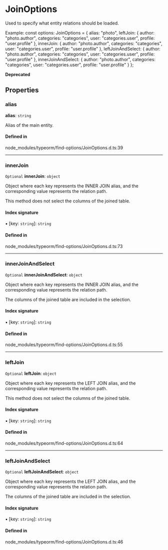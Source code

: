 # JoinOptions

Used to specify what entity relations should be loaded.

Example:
 const options: JoinOptions = {
    alias: "photo",
    leftJoin: {
        author: "photo.author",
        categories: "categories",
        user: "categories.user",
        profile: "user.profile"
    },
    innerJoin: {
        author: "photo.author",
        categories: "categories",
        user: "categories.user",
        profile: "user.profile"
    },
    leftJoinAndSelect: {
        author: "photo.author",
        categories: "categories",
        user: "categories.user",
        profile: "user.profile"
    },
    innerJoinAndSelect: {
        author: "photo.author",
        categories: "categories",
        user: "categories.user",
        profile: "user.profile"
    }
};

**Deprecated**

## Properties

### alias

 **alias**: `string`

Alias of the main entity.

#### Defined in

node_modules/typeorm/find-options/JoinOptions.d.ts:39

___

### innerJoin

 `Optional` **innerJoin**: `object`

Object where each key represents the INNER JOIN alias,
and the corresponding value represents the relation path.

This method does not select the columns of the joined table.

#### Index signature

▪ [key: `string`]: `string`

#### Defined in

node_modules/typeorm/find-options/JoinOptions.d.ts:73

___

### innerJoinAndSelect

 `Optional` **innerJoinAndSelect**: `object`

Object where each key represents the INNER JOIN alias,
and the corresponding value represents the relation path.

The columns of the joined table are included in the selection.

#### Index signature

▪ [key: `string`]: `string`

#### Defined in

node_modules/typeorm/find-options/JoinOptions.d.ts:55

___

### leftJoin

 `Optional` **leftJoin**: `object`

Object where each key represents the LEFT JOIN alias,
and the corresponding value represents the relation path.

This method does not select the columns of the joined table.

#### Index signature

▪ [key: `string`]: `string`

#### Defined in

node_modules/typeorm/find-options/JoinOptions.d.ts:64

___

### leftJoinAndSelect

 `Optional` **leftJoinAndSelect**: `object`

Object where each key represents the LEFT JOIN alias,
and the corresponding value represents the relation path.

The columns of the joined table are included in the selection.

#### Index signature

▪ [key: `string`]: `string`

#### Defined in

node_modules/typeorm/find-options/JoinOptions.d.ts:46

